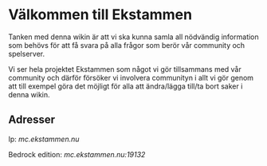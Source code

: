 # Välkommen till Ekstammen

Tanken med denna wikin är att vi ska kunna samla all nödvändig information som behövs för att få svara på alla frågor som berör vår community och spelserver.  

Vi ser hela projektet Ekstammen som något vi gör tillsammans med vår community och därför försöker vi involvera communityn i allt vi gör genom att till exempel göra det möjligt för alla att ändra/lägga till/ta bort saker i denna wikin.  

## Adresser
Ip: *mc.ekstammen.nu*  

Bedrock edition: *mc.ekstammen.nu:19132*
